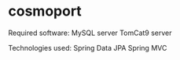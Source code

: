 # cosmoport

Required software:
MySQL server
TomCat9 server

Technologies used:
Spring Data JPA
Spring MVC
